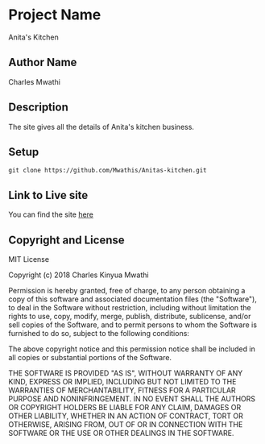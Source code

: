 # Project Name
Anita's Kitchen

## Author Name
Charles Mwathi

## Description
The site gives all the details of Anita's kitchen business.

## Setup
```
git clone https://github.com/Mwathis/Anitas-kitchen.git
```

## Link to Live site
You can find the site [here](https://Mwathis.github.io)

## Copyright and License
MIT License

Copyright (c) 2018 Charles Kinyua Mwathi

Permission is hereby granted, free of charge, to any person obtaining a copy
of this software and associated documentation files (the "Software"), to deal
in the Software without restriction, including without limitation the rights
to use, copy, modify, merge, publish, distribute, sublicense, and/or sell
copies of the Software, and to permit persons to whom the Software is
furnished to do so, subject to the following conditions:

The above copyright notice and this permission notice shall be included in all
copies or substantial portions of the Software.

THE SOFTWARE IS PROVIDED "AS IS", WITHOUT WARRANTY OF ANY KIND, EXPRESS OR
IMPLIED, INCLUDING BUT NOT LIMITED TO THE WARRANTIES OF MERCHANTABILITY,
FITNESS FOR A PARTICULAR PURPOSE AND NONINFRINGEMENT. IN NO EVENT SHALL THE
AUTHORS OR COPYRIGHT HOLDERS BE LIABLE FOR ANY CLAIM, DAMAGES OR OTHER
LIABILITY, WHETHER IN AN ACTION OF CONTRACT, TORT OR OTHERWISE, ARISING FROM,
OUT OF OR IN CONNECTION WITH THE SOFTWARE OR THE USE OR OTHER DEALINGS IN THE
SOFTWARE.
